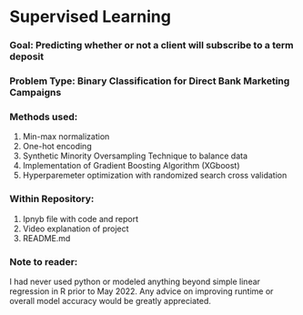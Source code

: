# Supervised Learning
### Goal: Predicting whether or not a client will subscribe to a term deposit
### Problem Type: Binary Classification for Direct Bank Marketing Campaigns
### Methods used: 
1. Min-max normalization
2. One-hot encoding 
3. Synthetic Minority Oversampling Technique to balance data
4. Implementation of Gradient Boosting Algorithm (XGboost)
5. Hyperparemeter optimization with randomized search cross validation
### Within Repository:
1. Ipnyb file with code and report 
2. Video explanation of project
3. README.md
### Note to reader: 
I had never used python or modeled anything beyond simple linear regression in R prior to May 2022. Any advice on improving runtime or overall model accuracy would be greatly appreciated. 
